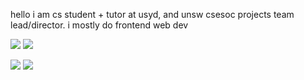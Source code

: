 hello i am cs student + tutor at usyd, and unsw csesoc projects team lead/director. i mostly do frontend web dev

![](https://raw.githubusercontent.com/zaxutic/github-stats/master/generated/overview.svg#gh-dark-mode-only)
![](https://raw.githubusercontent.com/zaxutic/github-stats/master/generated/overview.svg#gh-light-mode-only)

![](https://raw.githubusercontent.com/zaxutic/github-stats/master/generated/languages.svg#gh-dark-mode-only)
![](https://raw.githubusercontent.com/zaxutic/github-stats/master/generated/languages.svg#gh-light-mode-only)
